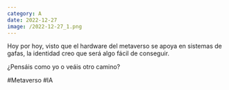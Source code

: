 ```yaml
--- 
category: A 
date: 2022-12-27 
image: /2022-12-27_1.png 
--- 
```


Hoy por hoy, visto que el hardware del metaverso se apoya en sistemas de gafas, la identidad creo que será algo fácil de conseguir. 

¿Pensáis como yo o veáis otro camino?

#Metaverso #IA